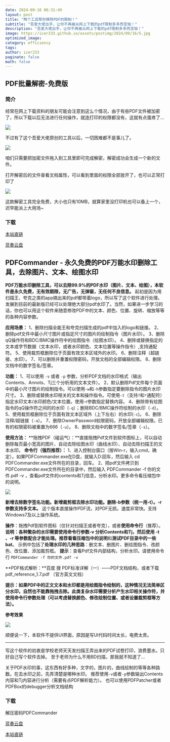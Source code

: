 ```yaml
---
date: 2024-09-16 06:31:49
layout: post
title: "两个工具帮你移除PDF的限制！"
subtitle: "吾爱大佬出手，让你不再被从网上下载的pdf限制多多而苦恼！"
description: "吾爱大佬出手，让你不再被从网上下载的pdf限制多多而苦恼！"
image: https://icer233.github.io/assets/postimg/2024/09/16/5.jpg
optimized_image:
category: efficiency
tags:
author: icer233
paginate: false
math: false
---
```


## PDF批量解密-免费版

### 简介

经常在网上下载资料的朋友可能会注意到这么个情况，由于有些PDF文件被加密了，所以下载以后无法进行任何操作，就连打印的权限都没有，这就有点蛋疼了...

![](https://icer233.github.io/assets/postimg/2024/09/16/1.png)

不过有了这个吾爱大佬原创的工具以后，一切困难都不是事儿了。

![](https://icer233.github.io/assets/postimg/2024/09/16/2.png)

咱们只需要把加密文件拖入到工具里即可完成解密，解密成功会生成一个新的文件。

打开解密后的文件查看文档属性，可以看到里面的权限全部放开了，也可以正常打印了

![](https://icer233.github.io/assets/postimg/2024/09/16/3.png)

这款解密工具完全免费，大小也只有10MB，就算家里没打印机也可以备上一个，迟早能派上大用场~

### 下载

[本站直链](https://icer233.github.io/assets/postimg/2024/09/16/pdf-encyrpt-free.exe)

[蓝奏云盘](https://fy6b.lanzouq.com/iltKd291ynqb)

## PDFCommander - 永久免费的PDF万能水印删除工具，去除图片、文本、绘图水印

**PDF万能水印删除工具，可以去除99.9%的PDF水印（图片、文本、绘图），本软件是永久免费，无有效期限，无广告，无弹窗，无任何不良信息。**
起初是因为用扫描王、夸克之类的app搞出来的pdf都带着logo，所以写了这个软件进行处理。发展到目前的最新版已经可以处理绝大部分pdf水印了。当然，如果进一步学习的话，你也可以用这个软件来随意修改PDF中的文本、颜色、位置、旋转、缩放等等的各种内容参数。

**应用场景：**
1、删除扫描全能王和夸克扫描生成的pdf中加入的logo和链接。
2、删除pdf文件中最小尺寸图片或指定尺寸的图片的绘制指令（图片水印）。
3、删除qQ操作符和BDC/BMC操作符中的绘图指令（绘图水印）。
4、删除或替换指定的文本或字节数据（文本水印，或者水印颜色、文本位置等操作指令）,支持通配符。
5、使用裁剪框删除位于页面有效文本区域外的水印。
6、删除注释（超链接、水印）。
7、可以删除并重置权限密码，开放文档的全部编辑权限。
8、删除文档中的数字签名/签章。

**功能：**
1、可以使用 `-v` 或者 `-p` 参数，分析PDF文档的水印格式（输出Contents、Annots、Tj三个分析用的文本文件）。
2、默认删除Pdf文件每个页面中的最小尺寸图片的绘制指令。可以使用`-w`和`-h`参数指定要删除指令的图片水印尺寸。
3、删除或替换水印相关的文本和操作指令。可使用`-t`（支持`?`和`*`通配符）指定水印文本/水印颜色/文本位置。使用-r参数指定替换内容。
4、删除带有绘图指令的qQ操作符之间的的水印（`-q`）；删除BDC/BMC操作符绘制的水印（`-d`）。
5、使用裁剪框删除位于页面有效文本区域外（上下左右）的水印(`-c`)。
6、删除注释/超链接（`-a`）。
7、删除OwnerPassword权限密码，开放全部编辑权限。已有的权限密码被重置为666（`-u`）。
8、删除文档中的数字签名/签章（`-s`）。

**使用方法：**
**拖拽PDF（碰运气）：**直接拖拽Pdf文件到软件图标上，可以自动删除每页最小宽高的图片、自动去除绘图水印（曲线水印）、自动去除扫描王的文本水印。
**命令行（强烈推荐）：**
1、进入控制台窗口（按Win-r，输入cmd，确定）。如果PDFCommander.exe在D盘，就输入D:回车，然后输入 cd PDFCommander.exe文件所在的目录，回车。
2、把pdf文件拷贝到PDFCommander.exe文件所在的目录中，然后输入 PDFCommander -f 你的文件.pdf -v ，查看pdf文件的contents和Tj信息，分析水印。更多命令看压缩包中的说明。

![](https://icer233.github.io/assets/postimg/2024/09/16/4.jpg)

**新增去除数字签名功能。新增裁剪框去除水印功能。删除-b参数（统一用-t）。-r参数支持多文本。**
这个版本直接操作PDF流，对PDF无损。速度非常快。支持Windows7及以上操作系统。

**操作**：拖拽Pdf到软件图标（仅针对扫描王或者夸克），或者**使用命令行**（推荐）。
**说明：**各种繁杂的水印需要使用命令行参数-v 分析Contents和Tj，然后使用 -t 、-r 等参数配合才能处理。推荐看看压缩包中的**说明**和**测试PDF目录中的一些bat**。
       示例中包括了**处理水印的几种思路**：删文本、删图片、删绘图指令、改颜色、改位置、添加裁剪框。
**提示**：查看Pdf文件内部结构，分析水印。请使用命令行 `PDFCommander -f 你的文件.pdf -v`

**PDF格式解析：**百度 搜 PDF标准详解（一）——PDF文档结构，或者下载pdf_reference_1.7.pdf （官方英文文档）

**提示：如果PDF中的正文文本和水印都是用绘图指令绘制的，这种情况无法简单区分水印，自然也不能靠拖拽去除。此类复杂水印需要分析产生水印相关操作符，并使用命令行参数处理（可以考虑替换颜色、修改绘制位置、或者设置裁剪框等方法）。**

**参考效果**

![](https://icer233.github.io/assets/postimg/2024/09/16/5.jpg)

顺便说一下，本软件不提供UI界面，原因是写UI代码时间太长，电费太贵。

---

写这个软件的初衷是学校老师天天发扫描王弄出来的PDF试卷打印，浪费墨水。只好自己写个软件去掉。
至于老师为什么不用BD扫描，那我就不知道了...

关于PDF水印的事，这东西有好多种，文字的，图片的，曲线绘制的等等各种路数。在去水印之前，先弄清楚是哪种水印。
推荐使用`-v`或者`-p`参数输出Contents内容和Tj内容进行分析（需要有点PDF解析能力）。
也可以使用PDFPatcher或者PDFBox的debugger分析文档结构

### 下载

解压密码PDFCommander

[蓝奏云盘](https://charltsing.lanzouv.com/iv6cG29mi78h)

[本站直链](https://icer233.github.io/assets/postimg/2024/09/16/PDFCommander-v1.12.rar)
